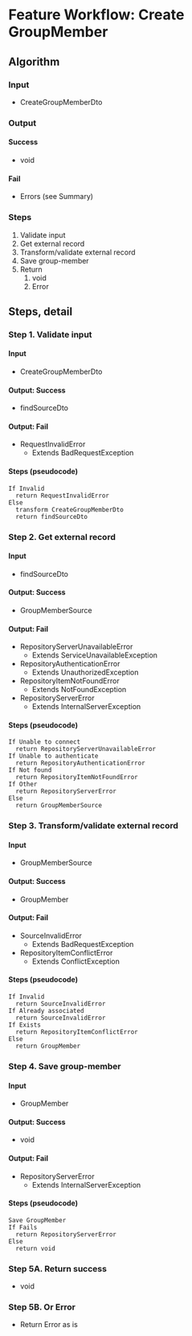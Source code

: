 # Feature Workflow: Create GroupMember

## Algorithm

### Input
- CreateGroupMemberDto

### Output

#### Success

- void

#### Fail

- Errors (see Summary)

### Steps

1. Validate input
2. Get external record
3. Transform/validate external record
4. Save group-member
5. Return
   1. void
   2. Error

## Steps, detail

### Step 1. Validate input

#### Input
- CreateGroupMemberDto

#### Output: Success

- findSourceDto

#### Output: Fail

- RequestInvalidError
  - Extends BadRequestException

#### Steps (pseudocode)

```
If Invalid
  return RequestInvalidError
Else
  transform CreateGroupMemberDto
  return findSourceDto
```

### Step 2. Get external record

#### Input
- findSourceDto

#### Output: Success

- GroupMemberSource

#### Output: Fail

- RepositoryServerUnavailableError
  - Extends ServiceUnavailableException
- RepositoryAuthenticationError
  - Extends UnauthorizedException
- RepositoryItemNotFoundError
  - Extends NotFoundException
- RepositoryServerError
  - Extends InternalServerException

#### Steps (pseudocode)

```
If Unable to connect
  return RepositoryServerUnavailableError
If Unable to authenticate
  return RepositoryAuthenticationError
If Not found
  return RepositoryItemNotFoundError
If Other
  return RepositoryServerError
Else
  return GroupMemberSource
```

### Step 3. Transform/validate external record

#### Input
- GroupMemberSource

#### Output: Success

- GroupMember

#### Output: Fail

- SourceInvalidError
  - Extends BadRequestException
- RepositoryItemConflictError
  - Extends ConflictException

#### Steps (pseudocode)

```
If Invalid
  return SourceInvalidError
If Already associated
  return SourceInvalidError
If Exists
  return RepositoryItemConflictError
Else
  return GroupMember
```

### Step 4. Save group-member

#### Input
- GroupMember

#### Output: Success

- void

#### Output: Fail

- RepositoryServerError
  - Extends InternalServerException

#### Steps (pseudocode)

```
Save GroupMember
If Fails
  return RepositoryServerError
Else
  return void
```

### Step 5A. Return success

- void

### Step 5B. Or Error

- Return Error as is
